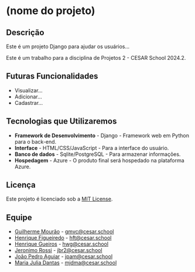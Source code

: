 # (nome do projeto)

## Descrição

Este é um projeto Django para ajudar os usuários...

Este é um trabalho para a disciplina de Projetos 2 - CESAR School 2024.2.

## Futuras Funcionalidades

- Visualizar...
- Adicionar...
- Cadastrar...

## Tecnologias que Utilizaremos

- **Framework de Desenvolvimento** - Django - Framework web em Python para o back-end.
- **Interface** - HTML/CSS/JavaScript - Para a interface do usuário.
- **Banco de dados** - Sqlite/PostgreSQL - Para armazenar informações.
- **Hospedagem** - Azure - O produto final será hospedado na plataforma Azure.

## Licença

Este projeto é licenciado sob a [MIT License](https://opensource.org/licenses/MIT).

## Equipe

- [Guilherme Mourão](https://github.com/guilhermemouraovc) - gmvc@cesar.school
- [Henrique Figueiredo](https://github.com/fthenri) - hft@cesar.school
- [Henrique Gueiros](https://github.com/henrique-gueiros) - hwg@cesar.school
- [Jeronimo Rossi](https://github.com/Jeraross) - jbr2@cesar.school
- [João Pedro Aguiar](https://github.com/Jp-moraiss) - jpam@cesar.school
- [Maria Julia Dantas](https://github.com/mariajuliadantas) - mjdma@cesar.school
